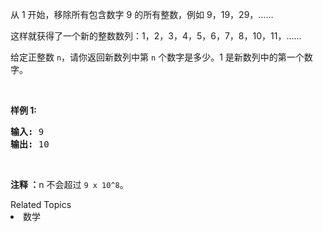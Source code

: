 <p>从 1 开始，移除所有包含数字 9 的所有整数，例如 9，19，29，&hellip;&hellip;</p>

<p>这样就获得了一个新的整数数列：1，2，3，4，5，6，7，8，10，11，&hellip;&hellip;</p>

<p>给定正整数 <code>n</code>，请你返回新数列中第 <code>n</code> 个数字是多少。1 是新数列中的第一个数字。</p>

<p>&nbsp;</p>

<p><strong>样例 1:</strong></p>

<pre><strong>输入:</strong> 9
<strong>输出:</strong> 10
</pre>

<p>&nbsp;</p>

<p><strong>注释 ：</strong>n&nbsp;不会超过&nbsp;<code>9 x 10^8</code>。</p>
<div><div>Related Topics</div><div><li>数学</li></div></div>